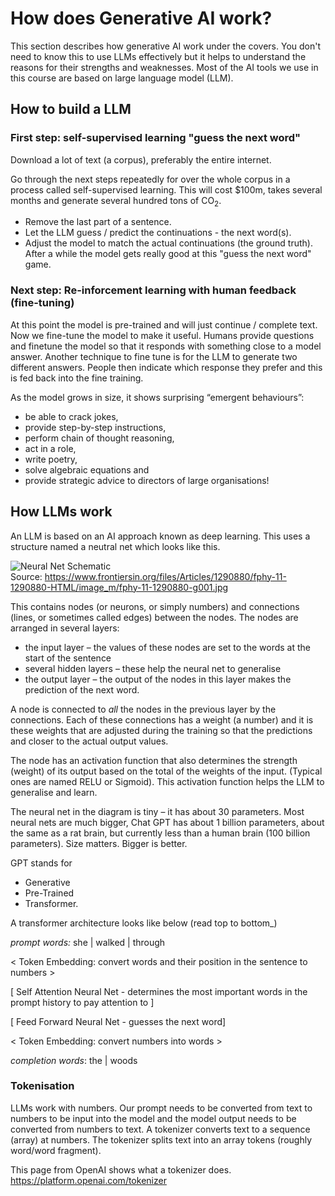 # How does Generative AI work?

This section describes how generative AI work under the covers.  You don't need to know this to use LLMs effectively but it helps to understand the reasons for their strengths and weaknesses.  Most of the AI tools we use in this course are based on large language model (LLM).

##  How to build a LLM

 ### First step: self-supervised learning "guess the next word" 

Download a lot of text (a corpus), preferably the entire internet.  

Go through the next steps repeatedly for over the whole corpus in a process called self-supervised learning.  This will cost $100m, takes several months and generate several hundred tons of CO<sub>2</sub>.
* Remove the last part of a sentence.
* Let the LLM guess / predict the continuations - the next word(s).
* Adjust the model to match the actual continuations (the ground truth).  After a while the model gets really good at this "guess the next word" game. 

### Next step: Re-inforcement learning with human feedback (fine-tuning)

At this point the model is pre-trained and will just continue / complete text.  Now we fine-tune the model to make it useful.  Humans provide questions and finetune the model so that it responds with something close to a model answer.  Another technique to fine tune is for the LLM to generate two different answers. People then indicate which response they prefer and this is fed back into the fine training.  

As the model grows in size, it shows  surprising “emergent behaviours”: 
* be able to crack jokes, 
* provide step-by-step instructions, 
* perform chain of thought reasoning,
* act in a role,
* write poetry,
* solve algebraic equations and
* provide strategic advice to directors of large organisations!

## How LLMs work
An LLM is based on an AI approach known as deep learning.  This uses a structure named a neutral net which looks like this.

![Neural Net Schematic](https://www.frontiersin.org/files/Articles/1290880/fphy-11-1290880-HTML/image_m/fphy-11-1290880-g001.jpg)
<br/>Source: https://www.frontiersin.org/files/Articles/1290880/fphy-11-1290880-HTML/image_m/fphy-11-1290880-g001.jpg

This contains nodes (or neurons, or simply numbers) and connections (lines, or sometimes called edges) between the nodes.  The nodes are arranged in several layers:
* the input layer – the values of these nodes are set to the words at  the start of the sentence
* several hidden layers – these help the neural net to generalise
* the output layer – the output of the nodes in this layer makes the prediction of the next word.

A node is connected to *all* the  nodes in the previous layer by the connections. Each of these connections has a weight (a number) and it is these weights that are adjusted during the training so that the predictions and closer to the actual output values. 

The node has an activation function that also determines the strength (weight) of its output based on the total of the weights of the input. (Typical ones are named RELU or Sigmoid).  This activation function helps the LLM to generalise and learn.

The neural net in the diagram is tiny – it has about 30 parameters. Most neural nets are much bigger, Chat GPT has about 1 billion parameters, about the same as a rat brain, but currently less than a human brain (100 billion parameters). Size matters.  Bigger is better.

GPT stands for 
* Generative 
* Pre-Trained 
* Transformer.

A transformer architecture looks like below (read top to bottom_)

*prompt words:* she | walked | through

< Token Embedding: convert words and their position in the sentence to numbers >

[ Self Attention Neural Net - determines the most important words in the prompt history to pay attention to ]

[ Feed Forward Neural Net - guesses the next word]

< Token Embedding: convert numbers into words >

*completion words*:  the  | woods

### Tokenisation

LLMs work with numbers. Our prompt needs to be converted from text to numbers to be input into the model and the model output needs to be converted from numbers to text.  A tokenizer converts text to a sequence (array) at numbers. The tokenizer splits text into an array tokens (roughly word/word fragment).  

This page from OpenAI shows what a tokenizer does. https://platform.openai.com/tokenizer


